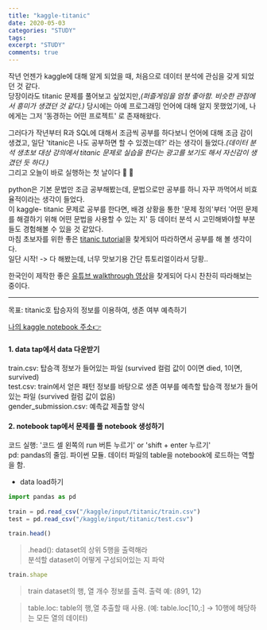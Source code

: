 ```yaml
---
title: "kaggle-titanic"
date: 2020-05-03
categories: "STUDY"
tags: 
excerpt: "STUDY"
comments: true
---
```


작년 언젠가 kaggle에 대해 알게 되었을 때, 처음으로 데이터 분석에 관심을 갖게 되었던 것 같다.  
당장이라도 titanic 문제를 풀어보고 싶었지만,_(퍼즐게임을 엄청 좋아함. 비슷한 관점에서 흥미가 생겼던 것 같다.)_ 당시에는 아예 프로그래밍 언어에 대해 알지 못했었기에, 나에게는 그저 '동경하는 어떤 프로젝트' 로 존재해왔다.  
  
그러다가 작년부터 R과 SQL에 대해서 조금씩 공부를 하다보니 언어에 대해 조금 감이 생겼고, 일단 'titanic은 나도 공부하면 할 수 있겠는데?' 라는 생각이 들었다._(데이터 분석 생초보 대상 강의에서 titanic 문제로 실습을 한다는 광고를 보기도 해서 자신감이 생겼던 듯 하다.)_    
그리고 오늘이 바로 실행하는 첫 날이다 :clap: :clap:

python은 기본 문법만 조금 공부해봤는데, 문법으로만 공부를 하니 자꾸 까먹어서 비효율적이라는 생각이 들었다.  
이 kaggle- titanic 문제로 공부를 한다면, 배경 상황을 통한 '문제 정의'부터 '어떤 문제를 해결하기 위해 어떤 문법을 사용할 수 있는 지' 등 데이터 분석 시 고민해봐야할 부분들도 경험해볼 수 있을 것 같았다.  
마침 초보자를 위한 좋은 [titanic tutorial](https://www.kaggle.com/alexisbcook/titanic-tutorial)을 찾게되어 따라하면서 공부를 해 볼 생각이다.    
일단 시작! -> 다 해봤는데, 너무 맛보기용 간단 튜토리얼이라서 당황..  

한국인이 제작한 좋은 [유튜브 walkthrough 영상](https://www.youtube.com/watch?v=aqp_9HV58Ls)을 찾게되어 다시 찬찬히 따라해보는 중이다.  

--------------------------------------------------------------------------------------------------------------------  

목표: titanic호 탑승자의 정보를 이용하여, 생존 여부 예측하기  

[나의 kaggle notebook 주소:point_right:](https://www.kaggle.com/kyeongah/let-s-do-it/edit/run/33224875) 


#### 1. data tap에서 data 다운받기  

train.csv: 탑승객 정보가 들어있는 파일 (survived 컬럼 값이 0이면 died, 1이면, survived)  
test.csv: train에서 얻은 패턴 정보를 바탕으로 생존 여부를 예측할 탑승객 정보가 들어있는 파일 (survived 컬럼 값이 없음)  
gender_submission.csv: 예측값 제출할 양식  
  
#### 2. notebook tap에서 문제를 풀 notebook 생성하기  
  
코드 실행: '코드 셀 왼쪽의 run 버튼 누르기' or 'shift + enter 누르기'  
pd: pandas의 줄임. 파이썬 모듈. 데이터 파일의 table을 notebook에 로드하는 역할을 함.
  
* data load하기  
```javascript
import pandas as pd
  
train = pd.read_csv("/kaggle/input/titanic/train.csv")
test = pd.read_csv("/kaggle/input/titanic/test.csv")
```
  
```javascript
train.head()
```
>.head(): dataset의 상위 5행을 출력해라  
>분석할 dataset이 어떻게 구성되어있는 지 파악  

```javascript
train.shape
```
>train dataset의 행, 열 개수 정보를 출력. 출력 예: (891, 12)  


>table.loc: table의 행,열 추출할 때 사용. (예: table.loc[10,:] -> 10행에 해당하는 모든 열의 데이터)    


